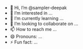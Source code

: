 - 👋 Hi, I’m @sampler-deepak
- 👀 I’m interested in ...
- 🌱 I’m currently learning ...
- 💞️ I’m looking to collaborate on ...
- 📫 How to reach me ...
- 😄 Pronouns: ...
- ⚡ Fun fact: ...

<!---
sampler-deepak/sampler-deepak is a ✨ special ✨ repository because its `README.md` (this file) appears on your GitHub profile.
You can click the Preview link to take a look at your changes.
--->
